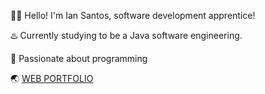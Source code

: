 👨‍💻 Hello! I'm Ian Santos, software development apprentice!

♨️ Currently studying to be a Java software engineering.

🔭 Passionate about programming

🌏 [WEB PORTFOLIO](https://portfolio-ian-gamma.vercel.app/)

